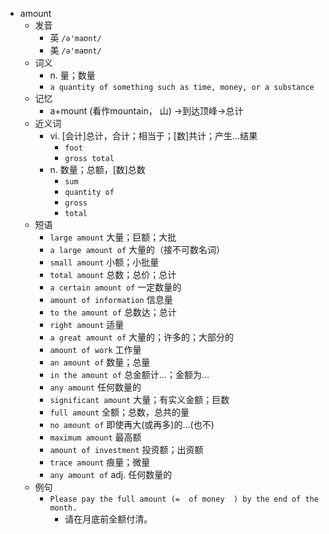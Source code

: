 - amount
  - 发音
    - 英 `/ə'maʊnt/`
    - 美 `/ə'maʊnt/`
  - 词义
    - n. 量；数量
    - `a quantity of something such as time, money, or a substance`
  - 记忆
    - a+mount (看作mountain， 山) →到达顶峰→总计
  - 近义词
    - vi. [会计]总计，合计；相当于；[数]共计；产生…结果
      - `foot`
      - `gross total`
    - n. 数量；总额，[数]总数
      - `sum`
      - `quantity of`
      - `gross`
      - `total`
  - 短语
    - `large amount` 大量；巨额；大批 
    - `a large amount of` 大量的（接不可数名词） 
    - `small amount` 小额；小批量 
    - `total amount` 总数；总价；总计 
    - `a certain amount of` 一定数量的 
    - `amount of information` 信息量 
    - `to the amount of` 总数达；总计 
    - `right amount` 适量 
    - `a great amount of` 大量的；许多的；大部分的 
    - `amount of work` 工作量 
    - `an amount of` 数量；总量 
    - `in the amount of` 总金额计…；金额为… 
    - `any amount` 任何数量的 
    - `significant amount` 大量；有实义金额；巨数 
    - `full amount` 全额；总数，总共的量 
    - `no amount of` 即使再大(或再多)的…(也不) 
    - `maximum amount` 最高额 
    - `amount of investment` 投资额；出资额 
    - `trace amount` 痕量；微量 
    - `any amount of` adj. 任何数量的 
  - 例句
    - `Please pay the full amount (=  of money  ) by the end of the month.`
      - 请在月底前全额付清。

